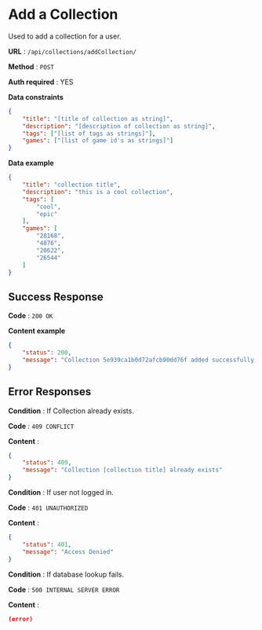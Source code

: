 # Add a Collection

Used to add a collection for a user.

**URL** : `/api/collections/addCollection/`

**Method** : `POST`

**Auth required** : YES

**Data constraints**

```json
{
    "title": "[title of collection as string]",
    "description": "[description of collection as string]",
    "tags": ["[list of tags as strings]"],
    "games": ["[list of game id's as strings]"]
}
```

**Data example**

```json
{
    "title": "collection title",
    "description": "this is a cool collection",
    "tags": [
        "cool",
        "epic"
    ],
    "games": [
        "28168",
        "4876",
        "20622",
        "26544"
    ]
}
```

## Success Response

**Code** : `200 OK`

**Content example**

```json
{
    "status": 200,
    "message": "Collection 5e939ca1b0d72afcb90dd76f added successfully."
}
```

## Error Responses

**Condition** : If Collection already exists.

**Code** : `409 CONFLICT`

**Content** :

```json
{
    "status": 409,
    "message": "Collection [collection title] already exists"
}
```

**Condition** : If user not logged in.

**Code** : `401 UNAUTHORIZED`

**Content** :

```json
{
    "status": 401,
    "message": "Access Denied"
}
```

**Condition** : If database lookup fails.

**Code** : `500 INTERNAL SERVER ERROR`

**Content** :

```json
(error)
```
